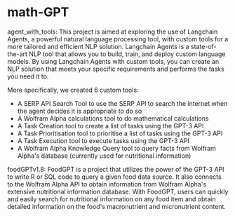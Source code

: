 # math-GPT

agent_with_tools:
This project is aimed at exploring the use of Langchain Agents, a powerful natural language processing tool, with custom tools for a more tailored and efficient NLP solution. Langchain Agents is a state-of-the-art NLP tool that allows you to build, train, and deploy custom language models. By using Langchain Agents with custom tools, you can create an NLP solution that meets your specific requirements and performs the tasks you need it to.

More specifically, we created 6 custom tools:

- A SERP API Search Tool to use the SERP API to search the internet when the agent decides it is appropriate to do so
- A Wolfram Alpha calculations tool to do mathematical calculations
- A Task Creation tool to create a list of tasks using the GPT-3 API
- A Task Prioritisation tool to prioritise a list of tasks using the GPT-3 API
- A Task Execution tool to execute tasks using the GPT-3 API
- A Wolfram Alpha Knowledge Query tool to query facts from Wolfram Alpha's database (currently used for nutritional information)

foodGPTv1.8:
FoodGPT is a project that utilizes the power of the GPT-3 API to write R or SQL code to query a given food data source. It also connects to the Wolfram Alpha API to obtain information from Wolfram Alpha's extensive nutritional information database. With FoodGPT, users can quickly and easily search for nutritional information on any food item and obtain detailed information on the food's macronutrient and micronutrient content.
